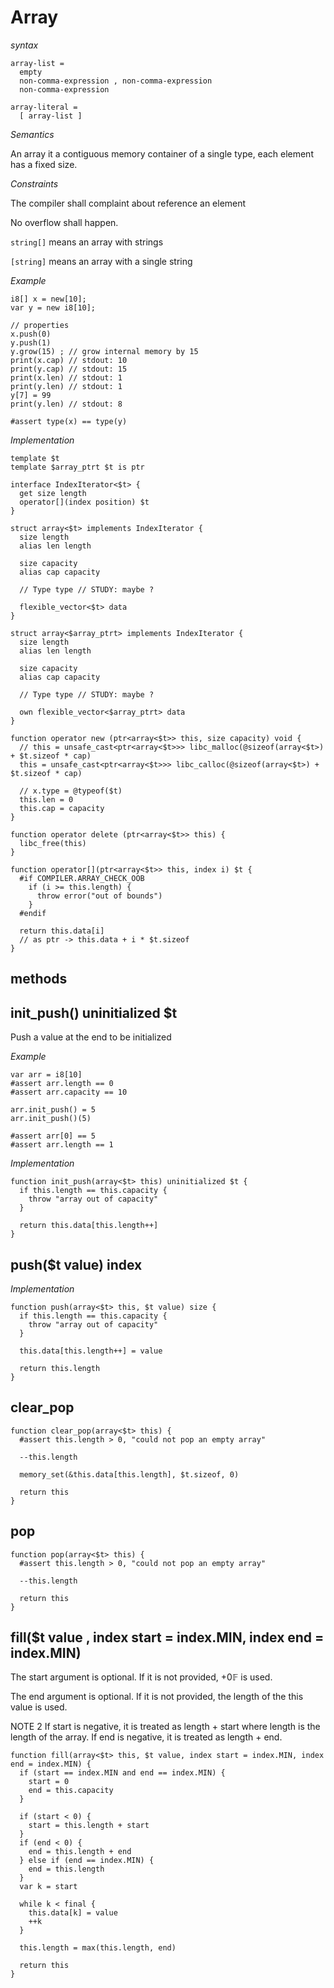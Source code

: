 # Array

*syntax*

```syntax
array-list =
  empty
  non-comma-expression , non-comma-expression
  non-comma-expression

array-literal =
  [ array-list ]
```

*Semantics*

An array it a contiguous memory container of a single type,
each element has a fixed size.


*Constraints*

The compiler shall complaint about reference an element

No overflow shall happen.

`string[]` means an array with strings

`[string]` means an array with a single string


*Example*

```
i8[] x = new[10];
var y = new i8[10];

// properties
x.push(0)
y.push(1)
y.grow(15) ; // grow internal memory by 15
print(x.cap) // stdout: 10
print(y.cap) // stdout: 15
print(x.len) // stdout: 1
print(y.len) // stdout: 1
y[7] = 99
print(y.len) // stdout: 8

#assert type(x) == type(y)
```

*Implementation*

```
template $t
template $array_ptrt $t is ptr

interface IndexIterator<$t> {
  get size length
  operator[](index position) $t
}

struct array<$t> implements IndexIterator {
  size length
  alias len length

  size capacity
  alias cap capacity

  // Type type // STUDY: maybe ?

  flexible_vector<$t> data
}

struct array<$array_ptrt> implements IndexIterator {
  size length
  alias len length

  size capacity
  alias cap capacity

  // Type type // STUDY: maybe ?

  own flexible_vector<$array_ptrt> data
}

function operator new (ptr<array<$t>> this, size capacity) void {
  // this = unsafe_cast<ptr<array<$t>>> libc_malloc(@sizeof(array<$t>) + $t.sizeof * cap)
  this = unsafe_cast<ptr<array<$t>>> libc_calloc(@sizeof(array<$t>) + $t.sizeof * cap)

  // x.type = @typeof($t)
  this.len = 0
  this.cap = capacity
}

function operator delete (ptr<array<$t>> this) {
  libc_free(this)
}

function operator[](ptr<array<$t>> this, index i) $t {
  #if COMPILER.ARRAY_CHECK_OOB
    if (i >= this.length) {
      throw error("out of bounds")
    }
  #endif

  return this.data[i]
  // as ptr -> this.data + i * $t.sizeof
}
```

## methods

## init_push() uninitialized $t

Push a value at the end to be initialized

*Example*

```language
var arr = i8[10]
#assert arr.length == 0
#assert arr.capacity == 10

arr.init_push() = 5
arr.init_push()(5)

#assert arr[0] == 5
#assert arr.length == 1
```

*Implementation*

```language
function init_push(array<$t> this) uninitialized $t {
  if this.length == this.capacity {
    throw "array out of capacity"
  }

  return this.data[this.length++]
}
```

## push($t value) index

*Implementation*

```language
function push(array<$t> this, $t value) size {
  if this.length == this.capacity {
    throw "array out of capacity"
  }

  this.data[this.length++] = value

  return this.length
}
```

## clear_pop

```language
function clear_pop(array<$t> this) {
  #assert this.length > 0, "could not pop an empty array"

  --this.length

  memory_set(&this.data[this.length], $t.sizeof, 0)

  return this
}
```

## pop

```language
function pop(array<$t> this) {
  #assert this.length > 0, "could not pop an empty array"

  --this.length

  return this
}
```

## fill($t value , index start = index.MIN, index end = index.MIN)


The start argument is optional. If it is not provided, +0𝔽 is used.

The end argument is optional. If it is not provided, the length of the this value is used.

NOTE 2
If start is negative, it is treated as length + start where length is the length of the array. If end is negative, it is treated as length + end.

```language
function fill(array<$t> this, $t value, index start = index.MIN, index end = index.MIN) {
  if (start == index.MIN and end == index.MIN) {
    start = 0
    end = this.capacity
  }

  if (start < 0) {
    start = this.length + start
  }
  if (end < 0) {
    end = this.length + end
  } else if (end == index.MIN) {
    end = this.length
  }
  var k = start

  while k < final {
    this.data[k] = value
    ++k
  }

  this.length = max(this.length, end)

  return this
}
```
